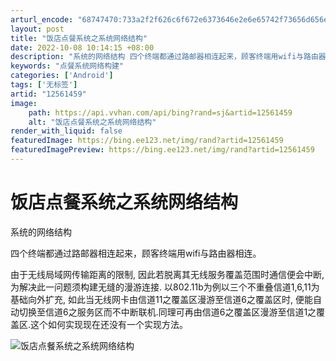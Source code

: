 ```yaml
---
arturl_encode: "68747470:733a2f2f626c6f672e6373646e2e6e65742f73656d656e7279:2f61727469636c652f64657461696c732f3132353631343539"
layout: post
title: "饭店点餐系统之系统网络结构"
date: 2022-10-08 10:14:15 +08:00
description: "系统的网络结构 四个终端都通过路邮器相连起来，顾客终端用wifi与路由器相连。由于无线局域网传输距离"
keywords: "点餐系统网络构建"
categories: ['Android']
tags: ['无标签']
artid: "12561459"
image:
    path: https://api.vvhan.com/api/bing?rand=sj&artid=12561459
    alt: "饭店点餐系统之系统网络结构"
render_with_liquid: false
featuredImage: https://bing.ee123.net/img/rand?artid=12561459
featuredImagePreview: https://bing.ee123.net/img/rand?artid=12561459
---
```


# 饭店点餐系统之系统网络结构

系统的网络结构

四个终端都通过路邮器相连起来，顾客终端用wifi与路由器相连。

由于无线局域网传输距离的限制, 因此若脱离其无线服务覆盖范围时通信便会中断, 为解决此一问题须构建无缝的漫游连接. 以802.11b为例以三个不重叠信道1,6,11为基础向外扩充, 如此当无线网卡由信道11之覆盖区漫游至信道6之覆盖区时, 便能自动切换至信道6之服务区而不中断联机.同理可再由信道6之覆盖区漫游至信道1之覆盖区.这个如何实现现在还没有一个实现方法。

![](https://i-blog.csdnimg.cn/blog_migrate/a4c26d1e5885305701be709a3d33442f.gif "饭店点餐系统之系统网络结构")